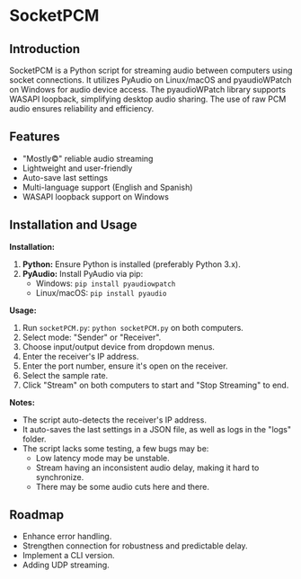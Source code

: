 # SocketPCM

## Introduction

SocketPCM is a Python script for streaming audio between computers using socket connections. It utilizes PyAudio on Linux/macOS and pyaudioWPatch on Windows for audio device access. The pyaudioWPatch library supports WASAPI loopback, simplifying desktop audio sharing. The use of raw PCM audio ensures reliability and efficiency.

## Features

- "Mostly©" reliable audio streaming
- Lightweight and user-friendly
- Auto-save last settings
- Multi-language support (English and Spanish)
- WASAPI loopback support on Windows

## Installation and Usage

**Installation:**

1. **Python:** Ensure Python is installed (preferably Python 3.x).
2. **PyAudio:** Install PyAudio via pip:
   - Windows: `pip install pyaudiowpatch`
   - Linux/macOS: `pip install pyaudio`

**Usage:**

1. Run `socketPCM.py`: `python socketPCM.py` on both computers.
2. Select mode: "Sender" or "Receiver".
3. Choose input/output device from dropdown menus.
4. Enter the receiver's IP address.
5. Enter the port number, ensure it's open on the receiver.
6. Select the sample rate.
7. Click "Stream" on both computers to start and "Stop Streaming" to end.

**Notes:**

- The script auto-detects the receiver's IP address.
- It auto-saves the last settings in a JSON file, as well as logs in the "logs" folder.
- The script lacks some testing, a few bugs may be: 
    - Low latency mode may be unstable.
    - Stream having an inconsistent audio delay, making it hard to synchronize.
    - There may be some audio cuts here and there.

## Roadmap

- Enhance error handling.
- Strengthen connection for robustness and predictable delay.
- Implement a CLI version.
- Adding UDP streaming.